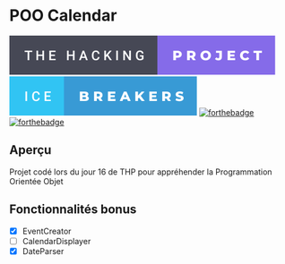 # POO Calendar
[![forthebadge](./badges/the-hacking-project-badge.svg)](https://forthebadge.com)
[![forthebadge](./badges/ice-breakers-badge.svg)](https://forthebadge.com)
[![forthebadge](https://forthebadge.com/images/badges/made-with-ruby.svg)](https://forthebadge.com)
[![forthebadge](https://forthebadge.com/images/badges/0-percent-optimized.svg)](https://forthebadge.com)

## Aperçu

Projet codé lors du jour 16 de THP pour appréhender la Programmation Orientée Objet

## Fonctionnalités bonus

- [x] EventCreator
- [ ] CalendarDisplayer
- [x] DateParser
